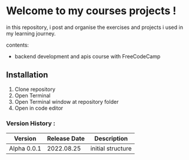 # Welcome to my courses projects !
in this repository, i post and organise the exercises and projects i used in my learning journey.

contents:
- backend development and apis course with FreeCodeCamp


## Installation

1.  Clone repository
2.  Open Terminal
3.  Open Terminal window at repository folder
4.  Open in code editor


### Version History :
| Version       | Release Date | Description                                                            |
|---------------|--------------|---------------------------------------------------------------|
| Alpha 0.0.1 | 2022.08.25   | initial structure          |
 